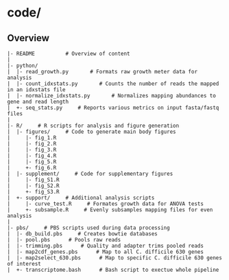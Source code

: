 code/
=======

Overview
--------
    |- README          # Overview of content
    |
    |- python/
    |  |- read_growth.py       # Formats raw growth meter data for analysis
    |  |- count_idxstats.py       # Counts the number of reads the mapped in an idxstats file
    |  |- normalize_idxstats.py       # Normalizes mapping abundances to gene and read length
    |  +- seq_stats.py     # Reports various metrics on input fasta/fastq files
    |
    |- R/     # R scripts for analysis and figure generation
    |  |- figures/     # Code to generate main body figures
    |     |- fig_1.R
    |     |- fig_2.R
    |     |- fig_3.R
    |     |- fig_4.R
    |     |- fig_5.R
    |     +- fig_6.R
    |  |- supplement/     # Code for supplementary figures
    |     |- fig_S1.R
    |     |- fig_S2.R
    |     +- fig_S3.R
    |  +- support/     # Additional analysis scripts
    |     |- curve_test.R     # Formates growth data for ANOVA tests
    |     +- subsample.R     # Evenly subsamples mapping files for even analysis
    |
    |- pbs/     # PBS scripts used during data processing
    |  |- db_build.pbs     # Creates bowtie databases
    |  |- pool.pbs      # Pools raw reads
    |  |- trimming.pbs      # Quality and adapter trims pooled reads
    |  |- map2cdf_genes.pbs      # Map to all C. difficile 630 genes
    |  |- map2select_630.pbs      # Map to specific C. difficile 630 genes of interest
    |  +- transcriptome.bash      # Bash script to exectue whole pipeline
